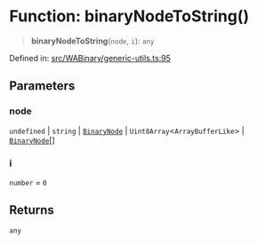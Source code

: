 # Function: binaryNodeToString()

> **binaryNodeToString**(`node`, `i`): `any`

Defined in: [src/WABinary/generic-utils.ts:95](https://github.com/Fokusdotid/bail/blob/a1b2bb6d3d63874a4f497e70ebd6347b2869da8e/src/WABinary/generic-utils.ts#L95)

## Parameters

### node

`undefined` | `string` | [`BinaryNode`](../type-aliases/BinaryNode.md) | `Uint8Array`\<`ArrayBufferLike`\> | [`BinaryNode`](../type-aliases/BinaryNode.md)[]

### i

`number` = `0`

## Returns

`any`

